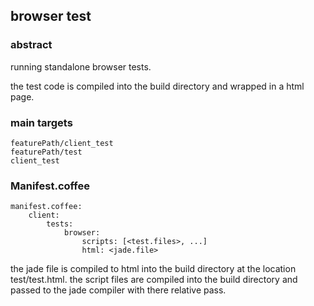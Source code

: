 ## browser test

### abstract

running standalone browser tests.

the test code is compiled into the build directory and wrapped in a html page.

### main targets

    featurePath/client_test
    featurePath/test
    client_test

### Manifest.coffee

    manifest.coffee:
        client:
            tests:
                browser:
                    scripts: [<test.files>, ...]
                    html: <jade.file>

the jade file is compiled to html into the build directory at the location test/test.html.
the script files are compiled into the build directory and passed to the jade compiler with there relative pass.


